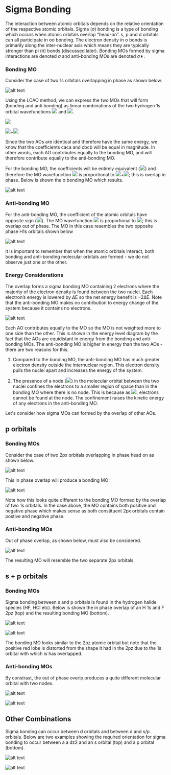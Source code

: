 # Sigma Bonding

The interaction between atomic orbitals depends on the relative orientation of the respective atomic orbitals. Sigma (σ) bonding is a type of bonding which occurs when atomic orbitals overlap “head-on”. s, p and d orbitals can all participate in σσ bonding. The electron density in σ bonds is primarily along the inter-nuclear axis which means they are typically stronger than pi (π) bonds (discussed later). Bonding MOs formed by sigma interactions are denoted σ and anti-bonding MOs are denoted σ∗.

### Bonding MO

Consider the case of two 1s orbitals overlapping in phase as shown below.

![alt text](https://github.com/Oxbridge-Science-Academy/Chemistry_Courses/blob/master/Molecular_Orbitals_%26_Bonding/Figures/2%20H1s%20in%20phase.png)


Using the LCAO method, we can express the two MOs that will form (bonding and anti bonding) as linear combinations of the two hydrogen 1s orbital wavefunctions <img src="https://render.githubusercontent.com/render/math?math=\displaystyle \phi_a"> 
and <img src="https://render.githubusercontent.com/render/math?math=\displaystyle \phi_b">. 

<img src="https://render.githubusercontent.com/render/math?math=\displaystyle \psi=\sum_i c_i \phi _i">

<img src="https://render.githubusercontent.com/render/math?math=\displaystyle \psi= c_a \phi_a">+<img src="https://render.githubusercontent.com/render/math?math=\displaystyle  c_b \phi_b">

Since the two AOs are identical and therefore have the same energy, we know that the coefficients caca and cbcb will be equal in magnitude. In other words, each AO contributes equally to the bonding MO, and will therefore contribute equally to the anti-bonding MO. 


For the bonding MO, the coefficients will be entirely equivalent (<img src="https://render.githubusercontent.com/render/math?math=\displaystyle  c_a=c_b">) and therefore the MO wavefunction <img src="https://render.githubusercontent.com/render/math?math=\displaystyle \psi"> is proportional to <img src="https://render.githubusercontent.com/render/math?math=\displaystyle  \phi_a">+<img src="https://render.githubusercontent.com/render/math?math=\displaystyle \phi_b">; this is overlap in phase. Below is shown the σ bonding MO which results. 

![alt text](https://github.com/Oxbridge-Science-Academy/Chemistry_Courses/blob/master/Molecular_Orbitals_%26_Bonding/Figures/2%20H1s%20in%20phase%20MO.png)


### Anti-bonding MO

For the anti-bonding MO, the coefficient of the atomic orbitals have opposite sign (<img src="https://render.githubusercontent.com/render/math?math=\displaystyle  c_a=-c_b">). The MO wavefunction <img src="https://render.githubusercontent.com/render/math?math=\displaystyle  \psi">  is proportional to <img src="https://render.githubusercontent.com/render/math?math=\displaystyle  \phi_a-\phi_b">; this is overlap out of phase. The MO in this case resembles the two opposite phase H1s orbitals shown below

![alt text](https://github.com/Oxbridge-Science-Academy/Chemistry_Courses/blob/master/Molecular_Orbitals_%26_Bonding/Figures/1%20H1s%20out%20of%20phase.png)


It is important to remember that when the atomic orbitals interact, both bonding and anti-bonding molecular orbitals are formed - we do not observe just one or the other. 
 
### Energy Considerations
The overlap forms a sigma bonding MO containing 2 electrons where the majority of the electron density is found between the two nuclei. Each electron’s energy is lowered by ΔE so the net energy benefit is −2ΔE. Note that the anti-bonding MO makes no contribution to energy change of the system because it contains no electrons. 

![alt text](https://github.com/Oxbridge-Science-Academy/Chemistry_Courses/blob/master/Molecular_Orbitals_%26_Bonding/Figures/2%20H1s%20energy%20diagram.png)


Each AO contributes equally to the MO so the MO is not weighted more to one side than the other. This is shown in the energy level diagram by the fact that the AOs are equidistant in energy from the bonding and anti-bonding MOs.
The anti-bonding MO is higher in energy than the two AOs - there are two reasons for this.  

1. Compared to the bonding MO, the anti-bonding MO has much greater electron density outside the internuclear region. This electron density pulls the nuclei apart and increases the energy of the system.

2. The presence of a node (<img src="https://render.githubusercontent.com/render/math?math=\displaystyle |\psi|^2=0">) in the molecular orbital between the two nuclei confines the electrons to a smaller region of space than in the bonding MO where there is no node. This is because as <img src="https://render.githubusercontent.com/render/math?math=\displaystyle |\psi|^2=0">, electrons cannot be found at the node. The confinement raises the kinetic energy of any electrons in the anti-bonding MO. 

Let's consider how sigma MOs can formed by the overlap of other AOs. 

## p orbitals

### Bonding MOs
Consider the case of two 2px orbitals overlapping in phase head on as shown below.

![alt text](https://github.com/Oxbridge-Science-Academy/Chemistry_Courses/blob/master/Molecular_Orbitals_%26_Bonding/Figures/Two%202px%20head%20on%20in%20phase%201.png)


This in phase overlap will produce a bonding MO:

![alt text](https://github.com/Oxbridge-Science-Academy/Chemistry_Courses/blob/master/Molecular_Orbitals_%26_Bonding/Figures/Two%202px%20head%20on%20in%20phase%20MO.png)

Note how this looks quite different to the bonding MO formed by the overlap of two 1s orbitals. In the case above, the MO contains both positive and negative phase which makes sense as both constituent 2px orbitals contain postive and negative phase. 

### Anti-bonding MOs

Out of phase overlap, as shown below, must also be considered.

![alt text](https://github.com/Oxbridge-Science-Academy/Chemistry_Courses/blob/master/Molecular_Orbitals_%26_Bonding/Figures/Two%202px%20head%20on%20out%20of%20%20phase%201.png)


The resulting MO will resemble the two separate 2px orbitals. 


## s + p orbitals

### Bonding MOs
Sigma bonding between s and p orbitals is found in the hydrogen halide species (HF, HCl etc). Below is shown the in phase overlap of an H 1s and F 2pz (top) and the resulting bonding MO (bottom). 

![alt text](https://github.com/Oxbridge-Science-Academy/Chemistry_Courses/blob/master/Molecular_Orbitals_%26_Bonding/Figures/H1s%20%2B%202pz.png)

![alt text](https://github.com/Oxbridge-Science-Academy/Chemistry_Courses/blob/master/Molecular_Orbitals_%26_Bonding/Figures/H1s%20%2B%202pz%20MO.png)

The bonding MO looks similar to the 2pz atomic orbital but note that the positive red lobe is distorted from the shape it had in the 2pz due to the 1s orbital with which is has overlapped. 

### Anti-bonding MOs
By constrast, the out of phase overlp produces a quite different molecular orbital with two nodes. 

![alt text](https://github.com/Oxbridge-Science-Academy/Chemistry_Courses/blob/master/Molecular_Orbitals_%26_Bonding/Figures/H1s%20-%202pz.png)

![alt text](https://github.com/Oxbridge-Science-Academy/Chemistry_Courses/blob/master/Molecular_Orbitals_%26_Bonding/Figures/H1s%20-%202pz%20MO.png)

## Other Combinations
Sigma bonding can occur between d orbitals and between d and s/p orbitals. Below are two examples showing the required orientation for sigma bonding to occur between a a dz2 and an s orbital (top) and a p orbital (bottom). 

![alt text](https://github.com/Oxbridge-Science-Academy/Chemistry_Courses/blob/master/Molecular_Orbitals_%26_Bonding/Figures/dz2%2Bs.png)

![alt text](https://github.com/Oxbridge-Science-Academy/Chemistry_Courses/blob/master/Molecular_Orbitals_%26_Bonding/Figures/dz2%2Bpz.png)

